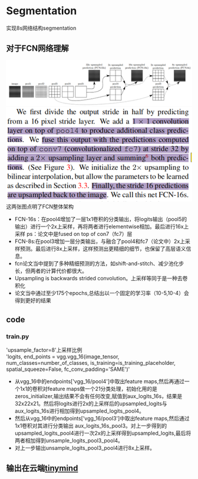 # Segmentation<br>
实现8s网络结构segmentation
## 对于FCN网络理解<br>
![](https://github.com/Neilyooo/Segmentation/blob/master/fcn.png)<br>
![](https://github.com/Neilyooo/Segmentation/blob/master/fcn-16s.png)<br>
这两张图点明了FCN整体架构<br>
* FCN-16s：在pool4增加了一层1x1卷积的分类输出，将logits输出（pool5的输出）进行一个2x上采样，再将两者进行elementwise相加。最后进行16x上采样
ps：论文中是fused on top of con7（fc7）层<br>
* FCN-8s:在pool3增加一层分类输出，与融合了pool4和fc7（论文中）2x上采样预测。最后进行8x上采样，这样预测出更精细的细节，也保留了高层语义信息。<br>
* fcn论文当中提到了多种精细预测的方法，如shift-and-stitch、减少池化步长，但两者的计算代价都很大。<br>
* Upsampling is backwards strided convolution。上采样等同于是一种去卷积化<br>
* 论文当中通过至少175个epochs,总结出以一个固定的学习率（10-5,10-4）会得到更好的结果
## code
### train.py
'upsample_factor=8'上采样比例<br>
'logits, end_points = vgg.vgg_16(image_tensor,
                                    num_classes=number_of_classes,
                                    is_training=is_training_placeholder,
                                    spatial_squeeze=False,
                                    fc_conv_padding='SAME')'<br>

* 从vgg_16中的endpoints['vgg_16/pool4']中取出feature maps,然后再通过一个1x1的卷积对feature maps做一个21分类处理，初始化用的是zeros_initializer,输出结果不会有任何改变,赋值到aux_logits_16s，结果是32x22x21。然后将logits进行2x的上采样后的upsampled_logits与aux_logits_16s进行相加得到upsampled_logits_pool4。<br>
* 然后从vgg_16中的endpoints['vgg_16/pool3']中取出feature maps,然后通过1x1卷积对其进行分类输出 aux_logits_16s_pool3。对上一步得到的upsampled_logits_pool4进行一次2x的上采样得到upsampled_logits,最后将两者相加得到unsample_logits_pool3_pool4。
* 对上一步输出unsample_logits_pool3_pool4进行8x上采样。


## 输出在云端[tinymind](https://www.tinymind.com/executions/kd0r0gwz "LipGallagher")
